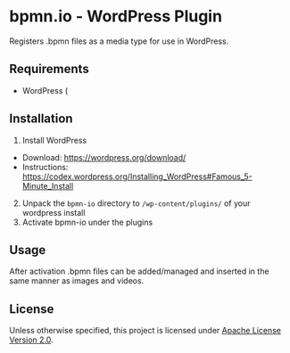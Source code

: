 # bpmn.io - WordPress Plugin

Registers .bpmn files as a media type for use in WordPress.

## Requirements
- WordPress (

## Installation
1. Install WordPress
- Download: https://wordpress.org/download/
- Instructions: https://codex.wordpress.org/Installing_WordPress#Famous_5-Minute_Install
2. Unpack the `bpmn-io` directory to `/wp-content/plugins/` of your wordpress install
3. Activate bpmn-io under the plugins 

## Usage
After activation .bpmn files can be added/managed and inserted in the same manner as images and videos.

## License

Unless otherwise specified, this project is licensed under [Apache License Version 2.0](./LICENSE).
